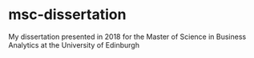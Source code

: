 # msc-dissertation
My dissertation presented in 2018 for the Master of Science in Business Analytics at the University of Edinburgh
